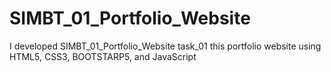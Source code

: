 # SIMBT_01_Portfolio_Website
I developed SIMBT_01_Portfolio_Website task_01 this portfolio website using HTML5, CSS3, BOOTSTARP5, and JavaScript
